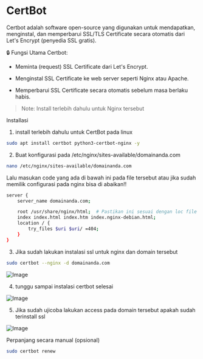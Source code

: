 # CertBot

Certbot adalah software open-source yang digunakan untuk mendapatkan, menginstal, dan memperbarui SSL/TLS Certificate secara otomatis dari Let's Encrypt (penyedia SSL gratis).

🔒 Fungsi Utama Certbot:
- Meminta (request) SSL Certificate dari Let's Encrypt.

- Menginstal SSL Certificate ke web server seperti Nginx atau Apache.

- Memperbarui SSL Certificate secara otomatis sebelum masa berlaku habis.

> Note: Install terlebih dahulu untuk Nginx tersebut

Installasi

1. install terlebih dahulu untuk CertBot pada linux
```bash
sudo apt install certbot python3-certbot-nginx -y
```
2. Buat konfigurasi pada /etc/nginx/sites-available/domainanda.com
```bash
nano /etc/nginx/sites-available/domainanda.com
```
Lalu masukan code yang ada di bawah ini pada file tersebut atau jika sudah memilik configurasi pada nginx bisa di abaikan!!
```bash
server {
    server_name domainanda.com;

    root /usr/share/nginx/html;  # Pastikan ini sesuai dengan loc file anda
    index index.html index.htm index.nginx-debian.html;
    location / {
        try_files $uri $uri/ =404;
    }
}
```
3. Jika sudah lakukan instalasi ssl untuk nginx dan domain tersebut
```bash
sudo certbot --nginx -d domainanda.com
```
![Image](https://cdn.peceldev.my.id/images/1750770939036-hnf9ww.webp)

4. tunggu sampai instalasi certbot selesai 

![Image](https://cdn.peceldev.my.id/images/1750770957232-scgohv.webp)

5. Jika sudah ujicoba lakukan access pada domain tersebut apakah sudah terinstall ssl

![Image](https://cdn.peceldev.my.id/images/1750770976586-q8hxu6.webp)

Perpanjang secara manual (opsional)
```bash
sudo certbot renew
```